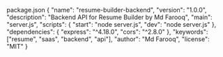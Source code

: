 package.json
{
  "name": "resume-builder-backend",
  "version": "1.0.0",
  "description": "Backend API for Resume Builder by Md Farooq",
  "main": "server.js",
  "scripts": {
    "start": "node server.js",
    "dev": "node server.js"
  },
  "dependencies": {
    "express": "^4.18.0",
    "cors": "^2.8.0"
  },
  "keywords": ["resume", "saas", "backend", "api"],
  "author": "Md Farooq",
  "license": "MIT"
}
